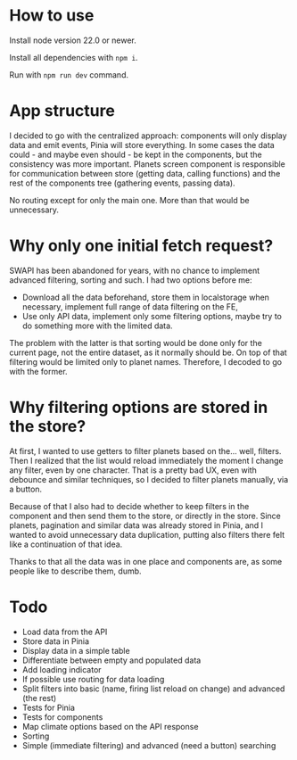 # How to use

Install node version 22.0 or newer.

Install all dependencies with `npm i`.

Run with `npm run dev` command.

# App structure

I decided to go with the centralized approach: components will only display data and emit events, Pinia will store everything. In some cases
the data could - and maybe even should - be kept in the components, but the consistency was more important. Planets screen component is
responsible for communication between store (getting data, calling functions) and the rest of the components tree (gathering events, passing data).

No routing except for only the main one. More than that would be unnecessary.

# Why only one initial fetch request?

SWAPI has been abandoned for years, with no chance to implement advanced filtering, sorting and such. I had two options before
me:

- Download all the data beforehand, store them in localstorage when necessary, implement full range of data filtering on the FE,
- Use only API data, implement only some filtering options, maybe try to do something more with the limited data.

The problem with the latter is that sorting would be done only for the current page, not the entire dataset, as it normally should be. On
top of that filtering would be limited only to planet names. Therefore, I decoded to go with the former.

# Why filtering options are stored in the store?

At first, I wanted to use getters to filter planets based on the... well, filters. Then I realized that the list would reload
immediately the moment I change any filter, even by one character. That is a pretty bad UX, even with debounce and similar techniques,
so I decided to filter planets manually, via a button.

Because of that I also had to decide whether to keep filters in the component and then send them to the store, or directly in the store.
Since planets, pagination and similar data was already stored in Pinia, and I wanted to avoid unnecessary data duplication,
putting also filters there felt like a continuation of that idea.

Thanks to that all the data was in one place and components are, as some people like to describe them, dumb.

# Todo

- Load data from the API
- Store data in Pinia
- Display data in a simple table
- Differentiate between empty and populated data
- Add loading indicator
- If possible use routing for data loading
- Split filters into basic (name, firing list reload on change) and advanced (the rest)
- Tests for Pinia
- Tests for components
- Map climate options based on the API response
- Sorting
- Simple (immediate filtering) and advanced (need a button) searching
